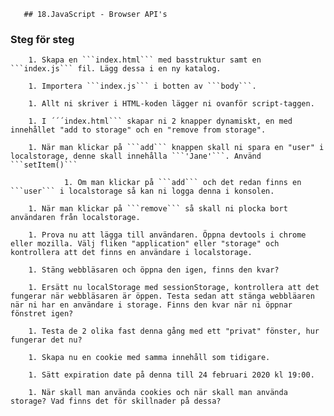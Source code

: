 <!doctype html>
<html>
	<head>
		<title>JavaScript Exercises</title>

       ## 18.JavaScript - Browser API's

### Steg för steg
				
        1. Skapa en ```index.html``` med basstruktur samt en ```index.js``` fil. Lägg dessa i en ny katalog.
        
        1. Importera ```index.js``` i botten av ```body```.
        
        1. Allt ni skriver i HTML-koden lägger ni ovanför script-taggen.
        
        1. I ´´´index.html``` skapar ni 2 knapper dynamiskt, en med innehållet "add to storage" och en "remove from storage".
        
        1. När man klickar på ```add``` knappen skall ni spara en "user" i localstorage, denne skall innehålla ```'Jane'```. Använd ```setItem()```
				
				1. Om man klickar på ```add``` och det redan finns en ```user``` i localstorage så kan ni logga denna i konsolen.
				
        1. När man klickar på ```remove``` så skall ni plocka bort användaren från localstorage.
        
        1. Prova nu att lägga till användaren. Öppna devtools i chrome eller mozilla. Välj fliken "application" eller "storage" och kontrollera att det finns en användare i localstorage.
        
        1. Stäng webbläsaren och öppna den igen, finns den kvar?
        
        1. Ersätt nu localStorage med sessionStorage, kontrollera att det fungerar när webbläsaren är öppen. Testa sedan att stänga webbläaren när ni har en användare i storage. Finns den kvar när ni öppnar fönstret igen?
        
        1. Testa de 2 olika fast denna gång med ett "privat" fönster, hur fungerar det nu?
        
        1. Skapa nu en cookie med samma innehåll som tidigare.
        
        1. Sätt expiration date på denna till 24 februari 2020 kl 19:00.
        
        1. När skall man använda cookies och när skall man använda storage? Vad finns det för skillnader på dessa?
